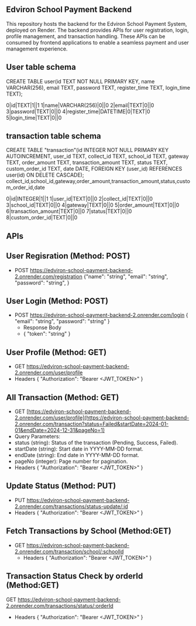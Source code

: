 ## Edviron School Payment Backend
This repository hosts the backend for the Edviron School Payment System, deployed on Render. The backend provides APIs for user registration, login, profile management, and transaction handling. These APIs can be consumed by frontend applications to enable a seamless payment and user management experience.
## User table schema 
CREATE TABLE user(id TEXT NOT NULL PRIMARY KEY, name VARCHAR(256), email TEXT, password TEXT, register_time TEXT, login_time TEXT); 

0|id|TEXT|1||1
1|name|VARCHAR(256)|0||0
2|email|TEXT|0||0
3|password|TEXT|0||0
4|register_time|DATETIME|0|TEXT|0
5|login_time|TEXT|0||0 

## transaction table schema 
CREATE TABLE "transaction"(id INTEGER NOT NULL PRIMARY KEY AUTOINCREMENT, user_id TEXT, collect_id TEXT, school_id TEXT, gateway TEXT, order_amount TEXT, transaction_amount TEXT, status TEXT, custom_order_id TEXT, date DATE, FOREIGN KEY (user_id) REFERENCES user(id) ON DELETE CASCADE); 
collect_id,school_id,gateway,order_amount,transaction_amount,status,custom_order_id,date

0|id|INTEGER|1||1
1|user_id|TEXT|0||0
2|collect_id|TEXT|0||0
3|school_id|TEXT|0||0
4|gateway|TEXT|0||0
5|order_amount|TEXT|0||0
6|transaction_amount|TEXT|0||0
7|status|TEXT|0||0
8|custom_order_id|TEXT|0||0

## APIs
## User Regisration (Method: POST)
* POST https://edviron-school-payment-backend-2.onrender.com/registration
    {"name": "string",
  "email": "string",
  "password": "string",
  }
## User Login (Method: POST)
* POST https://edviron-school-payment-backend-2.onrender.com/login
  {
  "email": "string",
  "password": "string"
  }
  * Response Body
  * {
  "token": "string"
}
    
## User Profile (Method: GET)
* GET https://edviron-school-payment-backend-2.onrender.com/user/profile
* Headers
    {
  "Authorization": "Bearer <JWT_TOKEN>"
    }
## All Transaction (Method: GET) 
* GET [https://edviron-school-payment-backend-2.onrender.com/user/profile](https://edviron-school-payment-backend-2.onrender.com/transaction?status=Failed&startDate=2024-01-01&endDate=2024-12-31&pageNo=1)
* Query Parameters:
* status (string): Status of the transaction (Pending, Success, Failed).
* startDate (string): Start date in YYYY-MM-DD format.
* endDate (string): End date in YYYY-MM-DD format.
* pageNo (integer): Page number for pagination.
*  Headers
    {
  "Authorization": "Bearer <JWT_TOKEN>"
    }

## Update Status (Method: PUT)
* PUT https://edviron-school-payment-backend-2.onrender.com/transactions/status-update/:id
* Headers
    {
  "Authorization": "Bearer <JWT_TOKEN>"
    }
## Fetch Transactions by School (Method:GET)
* GET https://edviron-school-payment-backend-2.onrender.com/transaction/school/:schoolId
  * Headers
    {
  "Authorization": "Bearer <JWT_TOKEN>"
    }
##  Transaction Status Check by orderId (Method:GET)
GET https://edviron-school-payment-backend-2.onrender.com/transactions/status/:orderId
  * Headers
    {
  "Authorization": "Bearer <JWT_TOKEN>"
    }

